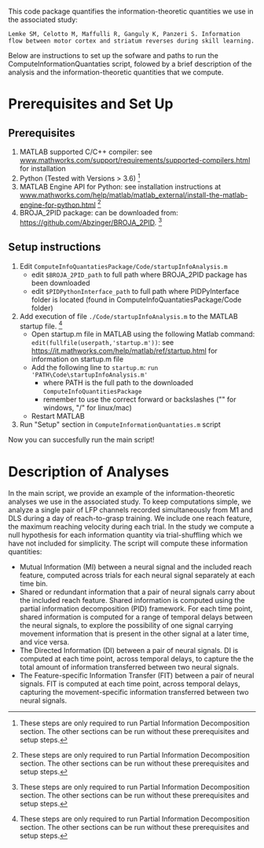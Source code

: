 This code package quantifies the information-theoretic quantities we use in the associated study: 

	Lemke SM, Celotto M, Maffulli R, Ganguly K, Panzeri S. Information flow between motor cortex and striatum reverses during skill learning.

Below are instructions to set up the sofware and paths to run the ComputeInformationQuantaties script, folowed by a brief description of the analysis and the information-theoretic quantities that we compute.

# Prerequisites and Set Up

## Prerequisites

1. MATLAB supported C/C++ compiler: see www.mathworks.com/support/requirements/supported-compilers.html for installation
2. Python (Tested with Versions > 3.6) [^+]
3. MATLAB Engine API for Python: see installation instructions at www.mathworks.com/help/matlab/matlab_external/install-the-matlab-engine-for-python.html [^+]
4. BROJA_2PID package: can be downloaded from: https://github.com/Abzinger/BROJA_2PID. [^+]

## Setup instructions
1. Edit `ComputeInfoQuantatiesPackage/Code/startupInfoAnalysis.m`
    - edit `$BROJA_2PID_path` to full path where BROJA_2PID package has been downloaded
    - edit `$PIDPythonInterface_path` to full path where PIDPyInterface folder is located (found in ComputeInfoQuantatiesPackage/Code folder)
2. Add execution of file `./Code/startupInfoAnalysis.m` to the MATLAB startup file. [^+]
    - Open startup.m file in MATLAB using the following Matlab command: `edit(fullfile(userpath,'startup.m'))`: see https://it.mathworks.com/help/matlab/ref/startup.html for information on startup.m file
    - Add the following line to `startup.m`: `run 'PATH\Code\startupInfoAnalysis.m'`
      - where PATH is the full path to the downloaded `ComputeInfoQuantitiesPackage`
      - remember to use the correct forward or backslashes ("\" for windows, "/" for linux/mac)
    - Restart MATLAB
3. Run "Setup" section in `ComputeInformationQuantaties.m` script

Now you can succesfully run the main script!

[^+]: These steps are only required to run Partial Information Decomposition section. The other sections can be run without these prerequisites and setup steps.

# Description of Analyses
In the main script, we provide an example of the information-theoretic analyses we use in the associated study.
To keep computations simple, we analyze a single pair of LFP channels recorded simultaneously from M1 and DLS during a day of reach-to-grasp training. We include one reach feature, the maximum reaching velocity  during each trial. In the study we compute a null hypothesis for each  information quantity via trial-shuffling which we have not included for simplicity.
The script will compute these information quantities:
- Mutual Information (MI) between a neural signal and the included  reach feature, computed across trials for each neural signal separately 
  at each time bin.
- Shared or redundant information that a pair of neural signals carry  about the included reach feature. Shared information is computed using 
  the partial information decomposition (PID) framework. For each time  point, shared information is computed for a range of temporal delays  between the neural signals, to explore the possibility of one signal  carrying movement information that is present in the other signal at a  later time, and vice versa.
- The Directed Information (DI) between a pair of neural signals. DI is computed at each time point, across temporal delays, to capture the the total amount of information transferred between two neural signals.
- The Feature-specific Information Transfer (FIT) between a pair of neural signals. FIT is computed at each time point, across temporal delays,  capturing the movement-specific information transferred between two neural signals.
